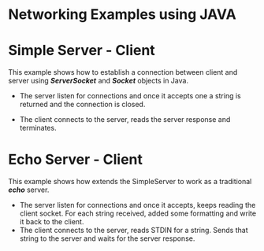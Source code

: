 # Networking Examples using JAVA

# Simple Server - Client
This example shows how to establish a connection between client and server using ***ServerSocket*** and ***Socket*** objects in Java. 

- The server listen for connections and once it accepts one a string is returned and the connection is closed. 

- The client connects to the server, reads the server response and terminates.

# Echo Server - Client
This example shows how extends the SimpleServer to work as a traditional ***echo*** server. 

- The server listen for connections and once it accepts, keeps reading the client socket. For each string received, added some formatting and write it back to the client.
- The client connects to the server, reads STDIN for a string. Sends that string to the server and waits for the server response.
